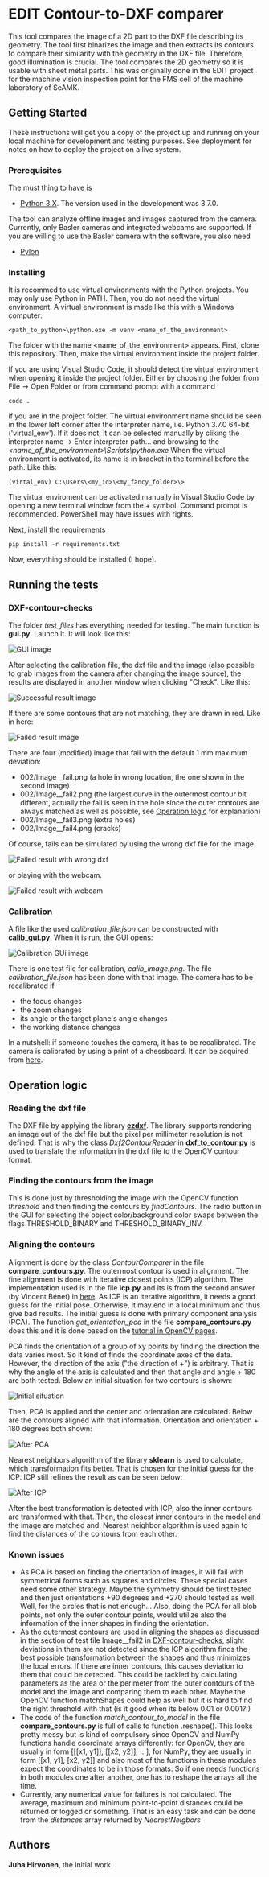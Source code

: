 # EDIT Contour-to-DXF comparer

This tool compares the image of a 2D part to the DXF file describing its geometry. The tool first binarizes the image and then extracts its contours to compare their similarity with the geometry in the DXF file. Therefore, good illumination is crucial. The tool compares the 2D geometry so it is usable with sheet metal parts. This was originally done in the EDIT project for the machine vision inspection point for the FMS cell of the machine laboratory of SeAMK.

## Getting Started

These instructions will get you a copy of the project up and running on your local machine for development and testing purposes. See deployment for notes on how to deploy the project on a live system.

### Prerequisites

The must thing to have is 
- [Python 3.X](https://www.python.org/downloads/). The version used in the development was 3.7.0.

The tool can analyze offline images and images captured from the camera. Currently, only Basler cameras and integrated webcams are supported. 
If you are willing to use the Basler camera with the software, you also need 
- [Pylon](https://www.baslerweb.com/en/sales-support/downloads/software-downloads/#type=pylonsoftware;language=all;version=all)


### Installing

It is recommed to use virtual environments with the Python projects. You may only use Python in PATH. Then, you do not need the virtual environment. A virtual environment is made like this with a Windows computer:

```
<path_to_python>\python.exe -m venv <name_of_the_environment>
```

The folder with the name <name_of_the_environment> appears. First, clone this repository. Then, make the virtual environment inside the project folder.

If you are using Visual Studio Code, it should detect the virtual environment when opening it inside the project folder. Either by choosing the folder from File -> Open Folder or from command prompt with a command

```
code .
```
if you are in the project folder. The virtual environment name should be seen in the lower left corner after the interpreter name, i.e. Python 3.7.0 64-bit ('virtual_env'). If it does not, it can be selected manually by cliking the interpreter name -> Enter interpreter path... and browsing to the _<name_of_the_environment>\Scripts\python.exe_ When the virtual environment is activated, its name is in bracket in the terminal before the path. Like this:

```
(virtal_env) C:\Users\<my_id>\<my_fancy_folder>\>
```

The virtual enviroment can be activated manually in Visual Studio Code by opening a new terminal window from the + symbol. Command prompt is recommended. PowerShell may have issues with rights.

Next, install the requirements

```
pip install -r requirements.txt
```

Now, everything should be installed (I hope).

## Running the tests

### DXF-contour-checks

The folder _test_files_ has everything needed for testing. The main function is **gui.py**. Launch it. It will look like this:

![GUI image](/documentation_images/gui_info.png)

After selecting the calibration file, the dxf file and the image (also possible to grab images from the camera after changing the image source), the results are displayed in another window when clicking "Check". Like this:

![Successful result image](/documentation_images/result1.png)

If there are some contours that are not matching, they are drawn in red. Like in here:

![Failed result image](/documentation_images/result2.png)

There are four (modified) image that fail with the default 1 mm maximum deviation:
- 002/Image__fail.png (a hole in wrong location, the one shown in the second image)
- 002/Image__fail2.png (the largest curve in the outermost contour bit different, actually the fail is seen in the hole since the outer contours are always matched as well as possible, see [Operation logic](#operation-logic) for explanation)
- 002/Image__fail3.png (extra holes)
- 002/Image__fail4.png (cracks)

Of course, fails can be simulated by using the wrong dxf file for the image

![Failed result with wrong dxf](/documentation_images/result3.png)

or playing with the webcam.

![Failed result with webcam](/documentation_images/result4.png)

### Calibration

A file like the used _calibration_file.json_ can be constructed with **calib_gui.py**. When it is run, the GUI opens:

![Calibration GUi image](/documentation_images/calib_gui_info.png?)

There is one test file for calibration, _calib_image.png_. The file _calibration_file.json_ has been done with that image. The camera has to be recalibrated if
- the focus changes
- the zoom changes
- its angle or the target plane's angle changes
- the working distance changes

In a nutshell: if someone touches the camera, it has to be recalibrated. The camera is calibrated by using a print of a chessboard. It can be acquired from [here](https://calib.io/pages/camera-calibration-pattern-generator).

## Operation logic

### Reading the dxf file

The DXF file by applying the library [**ezdxf**](https://ezdxf.mozman.at/). The library supports rendering an image out of the dxf file but the pixel per millimeter resolution is not defined. That is why the class _Dxf2ContourReader_ in **dxf_to_contour.py** is used to translate the information in the dxf file to the OpenCV contour format.

### Finding the contours from the image

This is done just by thresholding the image with the OpenCV function _threshold_ and then finding the contours by _findContours_. The radio button in the GUI for selecting the object color/background color swaps between the flags THRESHOLD_BINARY and THRESHOLD_BINARY_INV.

### Aligning the contours

Alignment is done by the class _ContourComparer_ in the file **compare_contours.py**. The outermost contour is used in alignment. The fine alignment is done with iterative closest points (ICP) algorithm. The implementation used is in the file **icp.py** and its is from the second answer (by Vincent Bénet) in [here](https://stackoverflow.com/questions/20120384/iterative-closest-point-icp-implementation-on-python). As ICP is an iterative algorithm, it needs a good guess for the initial pose. Otherwise, it may end in a local minimum and thus give bad results. The initial guess is done with primary component analysis (PCA). The function _get_orientation_pca_ in the file **compare_contours.py** does this and it is done based on the [tutorial in OpenCV pages](https://docs.opencv.org/3.4/d1/dee/tutorial_introduction_to_pca.html).

PCA finds the orientation of a group of xy points by finding the direction the data varies most. So it kind of finds the coordinate axes of the data. However, the direction of the axis ("the direction of +") is arbitrary. That is why the angle of the axis is calculated and then that angle and angle + 180 are both tested. Below an initial situation for two contours is shown:

![Initial situation](/documentation_images/contours_initial.png)

Then, PCA is applied and the center and orientation are calculated. Below are the contours aligned with that information. Orientation and orientation + 180 degrees both shown:

![After PCA](/documentation_images/contours_pca.png)

Nearest neighbors algorithm of the library **sklearn** is used to calculate, which transformation fits better. That is chosen for the initial guess for the ICP. ICP still refines the result as can be seen below:

![After ICP](/documentation_images/contours_icp.png)

After the best transformation is detected with ICP, also the inner contours are transformed with that. Then, the closest inner contours in the model and the image are matched and. Nearest neighbor algorithm is used again to find the distances of the contours from each other.

### Known issues

- As PCA is based on finding the orientation of images, it will fail with symmetrical forms such as squares and circles. These special cases need some other strategy. Maybe the symmetry should be first tested and then just orientations +90 degrees and +270 should tested as well. Well, for the circles that is not enough... Also, doing the PCA for all blob points, not only the outer contour points, would utilize also the information of the inner shapes in finding the orientation.
- As the outermost contours are used in aligning the shapes as discussed in the section of test file Image__fail2 in [DXF-contour-checks](#dxf-contour-checks), slight deviations in them are not detected since the ICP algorithm finds the best possible transformation between the shapes and thus minimizes the local errors. If there are inner contours, this causes deviation to them that could be detected. This could be tackled by calculating parameters as the area or the perimeter from the outer contours of the model and the image and comparing them to each other. Maybe the OpenCV function matchShapes could help as well but it is hard to find the right threshold with that (is it good when its below 0.01 or 0.001?!)
- The code of the function _match_contour_to_model_ in the file **compare_contours.py** is full of calls to function .reshape(). This looks pretty messy but is kind of compulsory since OpenCV and NumPy functions handle coordinate arrays differently: for OpenCV, they are usually in form [[[x1, y1]], [[x2, y2]], ...], for NumPy, they are usually in form [[x1, y1], [x2, y2]] and also most of the functions in these modules expect the coordinates to be in those formats. So if one needs functions in both modules one after another, one has to reshape the arrays all the time.
- Currently, any numerical value for failures is not calculated. The average, maximum and minimum point-to-point distances could be returned or logged or something. That is an easy task and can be done from the _distances_ array returned by _NearestNeigbors_

## Authors

**Juha Hirvonen**, the initial work

